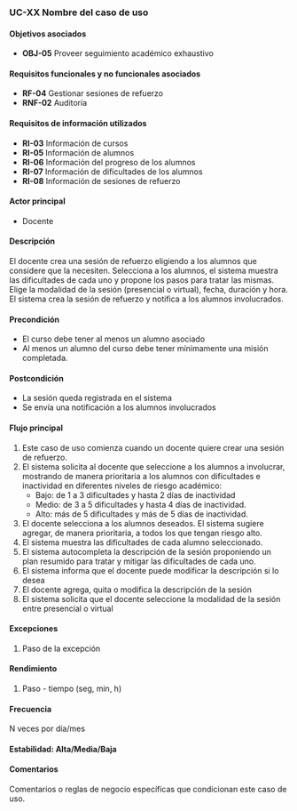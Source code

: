 ### UC-XX Nombre del caso de uso

#### Objetivos asociados

- **OBJ-05** Proveer seguimiento académico exhaustivo

#### Requisitos funcionales y no funcionales asociados

- **RF-04** Gestionar sesiones de refuerzo
- **RNF-02** Auditoría

#### Requisitos de información utilizados

- **RI-03** Información de cursos
- **RI-05** Información de alumnos
- **RI-06** Información del progreso de los alumnos
- **RI-07** Información de dificultades de los alumnos
- **RI-08** Información de sesiones de refuerzo

#### Actor principal

- Docente

#### Descripción

El docente crea una sesión de refuerzo eligiendo a los alumnos que considere que la necesiten. Selecciona a los alumnos, el sistema muestra las dificultades de cada uno y propone los pasos para tratar las mismas. Elige la modalidad de la sesión (presencial o virtual), fecha, duración y hora. El sistema crea la sesión de refuerzo y notifica a los alumnos involucrados.

#### Precondición

- El curso debe tener al menos un alumno asociado
- Al menos un alumno del curso debe tener mínimamente una misión completada.

#### Postcondición

- La sesión queda registrada en el sistema
- Se envía una notificación a los alumnos involucrados

#### Flujo principal

1. Este caso de uso comienza cuando un docente quiere crear una sesión de refuerzo.
2. El sistema solicita al docente que seleccione a los alumnos a involucrar, mostrando de manera prioritaria a los alumnos con dificultades e inactividad en diferentes niveles de riesgo académico:
   - Bajo: de 1 a 3 dificultades y hasta 2 días de inactividad
   - Medio: de 3 a 5 dificultades y hasta 4 días de inactividad.
   - Alto: más de 5 dificultades y más de 5 días de inactividad.
3. El docente selecciona a los alumnos deseados. El sistema sugiere agregar, de manera prioritaria, a todos los que tengan riesgo alto.
4. El sistema muestra las dificultades de cada alumno seleccionado.
5. El sistema autocompleta la descripción de la sesión proponiendo un plan resumido para tratar y mitigar las dificultades de cada uno.
6. El sistema informa que el docente puede modificar la descripción si lo desea
7. El docente agrega, quita o modifica la descripción de la sesión
8. El sistema solicita que el docente seleccione la modalidad de la sesión entre presencial o virtual

#### Excepciones

1. Paso de la excepción

#### Rendimiento

1. Paso - tiempo (seg, min, h)

#### Frecuencia

N veces por día/mes

#### Estabilidad: Alta/Media/Baja

#### Comentarios

Comentarios o reglas de negocio específicas que condicionan este caso de uso.
